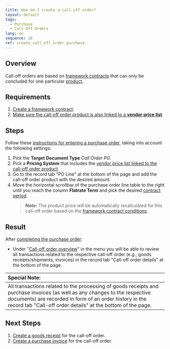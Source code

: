 ```yaml
---
title: How do I create a call-off order?
layout: default
tags:
  - Purchase
  - Call-Off Orders
lang: en
sequence: 10
ref: create_call_off_order_purchase
---
```


## Overview
Call-off orders are based on [framework contracts](Generate_framework_contract) that can only be concluded for one particular [product](Add_call_off_order_product).

## Requirements
1. [Create a framework contract](Generate_framework_contract).
1. [Make sure the call-off order product is also linked to a **vendor price list**](Add_call_off_order_product).

## Steps
Follow these [instructions for entering a purchase order](CreatePurchaseOrder), taking into account the following settings:
1. Pick the **Target Document Type** *Call Order PO*.
1. Pick a **Pricing System** that includes the [vendor price list linked to the call-off order product](Add_call_off_order_product).
1. Go to the record tab "PO Line" at the bottom of the page and add the call-off order product with the desired amount.
1. Move the horizontal scrollbar of the purchase order line table to the right until you reach the column **Flatrate Term** and pick the desired [contract period](Define_contract_period_framework_contract).
    >**Note:** The product price will be automatically recalculated for this call-off order based on the [framework contract conditions](Define_contractual_terms_framework_contract).

## Result
After [completing the purchase order](DocumentProcessingComplete):

- Under "[Call-off order overview](Menu)" in the menu you will be able to review all transactions related to the respective call-off order (e.g., goods receipts/shipments, invoices) in the record tab "Call-off order details" at the bottom of the page.

| **Special Note:** |
| :--- |
| All transactions related to the processing of goods receipts and purchase invoices (as well as any changes to the respective documents) are recorded in form of an order history in the record tab "Call-off order details" at the bottom of the page. |

## Next Steps
1. [Create a goods receipt](CreateGoodsReceipt) for the call-off order.
1. [Create a purchase invoice](CreatePurchaseInvoice) for the call-off order.

